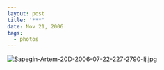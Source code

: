```yaml
---
layout: post
title: '***'
date: Nov 21, 2006
tags:
  - photos
---
```


![Sapegin-Artem-20D-2006-07-22-227-2790-lj.jpg](upload://Sapegin-Artem-20D-2006-07-22-227-2790-lj.jpg)
